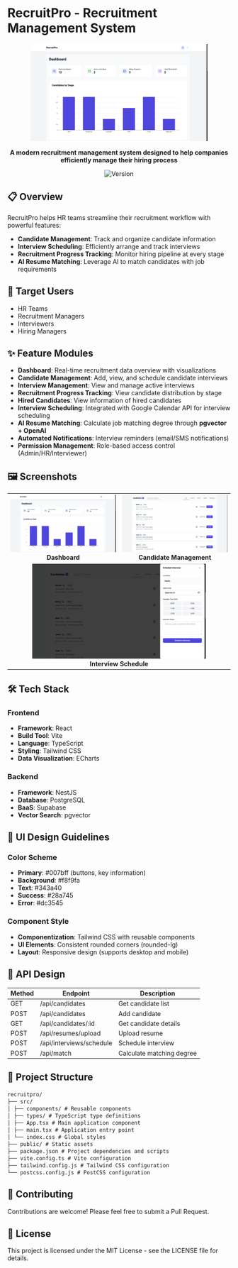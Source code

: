 # RecruitPro - Recruitment Management System

<div align="center">
  <img src="./assets/project-1.png" alt="RecruitPro Dashboard" width="400">
  
  **A modern recruitment management system designed to help companies efficiently manage their hiring process**
  
  ![Version](https://img.shields.io/badge/version-1.0.0-green.svg)
</div>

## 📋 Overview

RecruitPro helps HR teams streamline their recruitment workflow with powerful features:

- **Candidate Management**: Track and organize candidate information
- **Interview Scheduling**: Efficiently arrange and track interviews
- **Recruitment Progress Tracking**: Monitor hiring pipeline at every stage
- **AI Resume Matching**: Leverage AI to match candidates with job requirements

## 🎯 Target Users

- HR Teams
- Recruitment Managers
- Interviewers
- Hiring Managers

## ✨ Feature Modules

- **Dashboard**: Real-time recruitment data overview with visualizations
- **Candidate Management**: Add, view, and schedule candidate interviews
- **Interview Management**: View and manage active interviews
- **Recruitment Progress Tracking**: View candidate distribution by stage
- **Hired Candidates**: View information of hired candidates
- **Interview Scheduling**: Integrated with Google Calendar API for interview scheduling
- **AI Resume Matching**: Calculate job matching degree through **pgvector + OpenAI**
- **Automated Notifications**: Interview reminders (email/SMS notifications)
- **Permission Management**: Role-based access control (Admin/HR/Interviewer)

## 🖼️ Screenshots

<div align="center">
  <table>
    <tr>
      <td align="center" width="50%">
        <img src="./assets/project-1.png" alt="Dashboard" width="100%"><br>
        <b>Dashboard</b>
      </td>
      <td align="center" width="50%">
        <img src="./assets/project-2.png" alt="Candidate Management" width="100%"><br>
        <b>Candidate Management</b>
      </td>
    </tr>
    <tr>
      <td align="center" colspan="2">
        <img src="./assets/project-3.png" alt="Interview Schedule" width="80%"><br>
        <b>Interview Schedule</b>
      </td>
    </tr>
  </table>
</div>

## 🛠️ Tech Stack

### Frontend
- **Framework**: React
- **Build Tool**: Vite
- **Language**: TypeScript
- **Styling**: Tailwind CSS
- **Data Visualization**: ECharts

### Backend
- **Framework**: NestJS
- **Database**: PostgreSQL
- **BaaS**: Supabase
- **Vector Search**: pgvector

## 🎨 UI Design Guidelines

### Color Scheme
- **Primary**: #007bff (buttons, key information)
- **Background**: #f8f9fa
- **Text**: #343a40
- **Success**: #28a745
- **Error**: #dc3545

### Component Style
- **Componentization**: Tailwind CSS with reusable components
- **UI Elements**: Consistent rounded corners (rounded-lg)
- **Layout**: Responsive design (supports desktop and mobile)

## 🔌 API Design

| Method | Endpoint | Description |
|--------|----------|-------------|
| GET | /api/candidates | Get candidate list |
| POST | /api/candidates | Add candidate |
| GET | /api/candidates/:id | Get candidate details |
| POST | /api/resumes/upload | Upload resume |
| POST | /api/interviews/schedule | Schedule interview |
| POST | /api/match | Calculate matching degree |

## 📁 Project Structure

    recruitpro/
    ├── src/
    │ ├── components/ # Reusable components
    │ ├── types/ # TypeScript type definitions
    │ ├── App.tsx # Main application component
    │ ├── main.tsx # Application entry point
    │ └── index.css # Global styles
    ├── public/ # Static assets
    ├── package.json # Project dependencies and scripts
    ├── vite.config.ts # Vite configuration
    ├── tailwind.config.js # Tailwind CSS configuration
    └── postcss.config.js # PostCSS configuration

## 🤝 Contributing

Contributions are welcome! Please feel free to submit a Pull Request.

## 📝 License

This project is licensed under the MIT License - see the LICENSE file for details.
